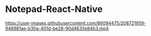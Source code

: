 # Notepad-React-Native

https://user-images.githubusercontent.com/86094475/208721959-948881ae-b30a-401d-be28-90d4635e84b3.mp4

